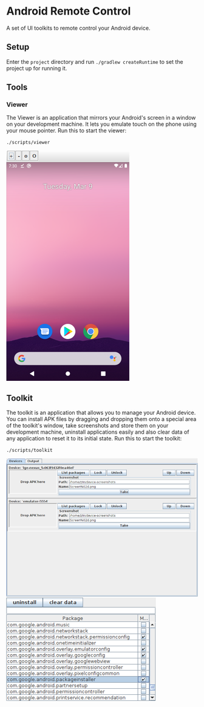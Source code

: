 # Android Remote Control

A set of UI toolkits to remote control your Android device.

## Setup

Enter the `project` directory and run `./gradlew createRuntime` to set the
project up for running it.

## Tools

### Viewer

The Viewer is an application that mirrors your Android's screen in a window on
your development machine. It lets you emulate touch on the phone using your
mouse pointer. Run this to start the viewer:

    ./scripts/viewer

![Viewer](screenshots/viewer.png)

## Toolkit

The toolkit is an application that allows you to manage your Android device. You
can install APK files by dragging and dropping them onto a special area of the
toolkit's window, take screenshots and store them on your development machine,
uninstall applications easily and also clear data of any application to reset it
to its initial state. Run this to start the toolkit:

    ./scripts/toolkit

![Toolkit overview](screenshots/adb-toolkit.png)
![Toolkit package list](screenshots/package-list.png)
